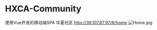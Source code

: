 # HXCA-Community
使用Vue开发的移动端SPA 华夏社区
http://39.107.87.97/#/home
![Home.jpg](https://s2.ax1x.com/2019/12/25/lFwwm6.png "Home")
